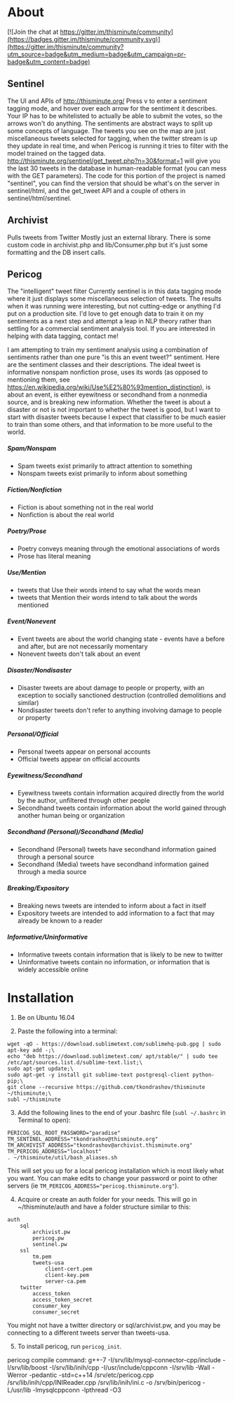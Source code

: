 # About

[![Join the chat at https://gitter.im/thisminute/community](https://badges.gitter.im/thisminute/community.svg)](https://gitter.im/thisminute/community?utm_source=badge&utm_medium=badge&utm_campaign=pr-badge&utm_content=badge)

## Sentinel
The UI and APIs of http://thisminute.org/
Press v to enter a sentiment tagging mode, and hover over each arrow for the sentiment it describes. Your IP has to be whitelisted to actually be able to submit the votes, so the arrows won't do anything. The sentiments are abstract ways to split up some concepts of language. The tweets you see on the map are just miscellaneous tweets selected for tagging, when the twitter stream is up they update in real time, and when Pericog is running it tries to filter with the model trained on the tagged data.
http://thisminute.org/sentinel/get_tweet.php?n=30&format=1 will give you the last 30 tweets in the database in human-readable format (you can mess with the GET parameters).
The code for this portion of the project is named "sentinel", you can find the version that should be what's on the server in sentinel/html, and the get_tweet API and a couple of others in sentinel/html/sentinel.

## Archivist
Pulls tweets from Twitter
Mostly just an external library. There is some custom code in archivist.php and lib/Consumer.php but it's just some formatting and the DB insert calls.

## Pericog
The "intelligent" tweet filter
Currently sentinel is in this data tagging mode where it just displays some miscellaneous selection of tweets. The results when it was running were interesting, but not cutting-edge or anything I'd put on a production site. I'd love to get enough data to train it on my sentiments as a next step and attempt a leap in NLP theory rather than settling for a commercial sentiment analysis tool. If you are interested in helping with data tagging, contact me!

I am attempting to train my sentiment analysis using a combination of sentiments rather than one pure "is this an event tweet?" sentiment. Here are the sentiment classes and their descriptions. The ideal tweet is informative nonspam nonfiction prose, uses its words (as opposed to mentioning them, see https://en.wikipedia.org/wiki/Use%E2%80%93mention_distinction), is about an event, is either eyewitness or secondhand from a nonmedia source, and is breaking new information. Whether the tweet is about a disaster or not is not important to whether the tweet is good, but I want to start with disaster tweets because I expect that classifier to be much easier to train than some others, and that information to be more useful to the world.

##### Spam/Nonspam
- Spam tweets exist primarily to attract attention to something
- Nonspam tweets exist primarily to inform about something

##### Fiction/Nonfiction
- Fiction is about something not in the real world
- Nonfiction is about the real world

##### Poetry/Prose
- Poetry conveys meaning through the emotional associations of words
- Prose has literal meaning

##### Use/Mention
- tweets that Use their words intend to say what the words mean
- tweets that Mention their words intend to talk about the words mentioned

##### Event/Nonevent
- Event tweets are about the world changing state - events have a before and after, but are not necessarily momentary
- Nonevent tweets don't talk about an event

##### Disaster/Nondisaster
- Disaster tweets are about damage to people or property, with an exception to socially sanctioned destruction (controlled demolitions and similar)
- Nondisaster tweets don't refer to anything involving damage to people or property

##### Personal/Official
- Personal tweets appear on personal accounts
- Official tweets appear on official accounts

##### Eyewitness/Secondhand
- Eyewitness tweets contain information acquired directly from the world by the author, unfiltered through other people
- Secondhand tweets contain information about the world gained through another human being or organization

##### Secondhand (Personal)/Secondhand (Media)
- Secondhand (Personal) tweets have secondhand information gained through a personal source
- Secondhand (Media) tweets have secondhand information gained through a media source

##### Breaking/Expository
- Breaking news tweets are intended to inform about a fact in itself
- Expository tweets are intended to add information to a fact that may already be known to a reader

##### Informative/Uninformative
- Informative tweets contain information that is likely to be new to twitter
- Uninformative tweets contain no information, or information that is widely accessible online

# Installation

1) Be on Ubuntu 16.04

2) Paste the following into a terminal:
```
wget -qO - https://download.sublimetext.com/sublimehq-pub.gpg | sudo apt-key add -;\
echo "deb https://download.sublimetext.com/ apt/stable/" | sudo tee /etc/apt/sources.list.d/sublime-text.list;\
sudo apt-get update;\
sudo apt-get -y install git sublime-text postgresql-client python-pip;\
git clone --recursive https://github.com/tkondrashov/thisminute ~/thisminute;\
subl ~/thisminute
```

3) Add the following lines to the end of your .bashrc file (`subl ~/.bashrc` in Terminal to open):
```
PERICOG_SQL_ROOT_PASSWORD="paradise"
TM_SENTINEL_ADDRESS="tkondrashov@thisminute.org"
TM_ARCHIVIST_ADDRESS="tkondrashov@archivist.thisminute.org"
TM_PERICOG_ADDRESS="localhost"
. ~/thisminute/util/bash_aliases.sh
```
This will set you up for a local pericog installation which is most likely what you want. You can make edits to change your password or point to other servers (ie `TM_PERICOG_ADDRESS="pericog.thisminute.org"`).

4) Acquire or create an auth folder for your needs. This will go in ~/thisminute/auth and have a folder structure similar to this:
```
auth
	sql
		archivist.pw
		pericog.pw
		sentinel.pw
	ssl
		tm.pem
		tweets-usa
			client-cert.pem
			client-key.pem
			server-ca.pem
	twitter
		access_token
		access_token_secret
		consumer_key
		consumer_secret
```
You might not have a twitter directory or sql/archivist.pw, and you may be connecting to a different tweets server than tweets-usa.

5) To install pericog, run `pericog_init`.


pericog compile command:
g++-7 -I/srv/lib/mysql-connector-cpp/include -I/srv/lib/boost -I/srv/lib/inih/cpp -I/usr/include/cppconn -I/srv/lib -Wall -Werror -pedantic -std=c++14 /srv/etc/pericog.cpp /srv/lib/inih/cpp/INIReader.cpp /srv/lib/inih/ini.c -o /srv/bin/pericog -L/usr/lib -lmysqlcppconn -lpthread -O3
